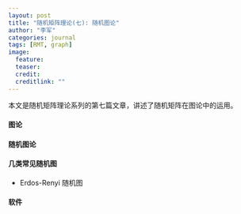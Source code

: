 ```yaml
---
layout: post
title: "随机矩阵理论(七): 随机图论"
author: "李军"
categories: journal
tags: [RMT, graph]
image:
  feature: 
  teaser: 
  credit: 
  creditlink: ""
---
```


本文是随机矩阵理论系列的第七篇文章，讲述了随机矩阵在图论中的运用。

#### 图论

#### 随机图论

#### 几类常见随机图

+ Erdos-Renyi 随机图

#### 软件